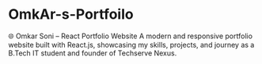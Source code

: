 # OmkAr-s-Portfoilo
🌐 Omkar Soni – React Portfolio Website A modern and responsive portfolio website built with React.js, showcasing my skills, projects, and journey as a B.Tech IT student and founder of Techserve Nexus.
